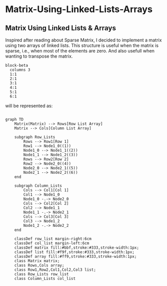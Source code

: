 # Matrix-Using-Linked-Lists-Arrays

## Matrix Using Linked Lists & Arrays
Inspired after reading about Sparse Matrix, I decided to implement a matrix using two arrays of linked lists.
This structure is useful when the matrix is sparse, i.e., when most of the elements are zero.
And also usefull when wanting to transpose the matrix.

```mermaid
block-beta
  columns 3
  1:1
  2:1
  3:1
  4:1
  5:1
  6:1

```
will be represented as:
```mermaid

graph TD
    Matrix(Matrix) --> Rows[Row List Array]
    Matrix --> Cols[Column List Array]

    subgraph Row_Lists
        Rows --> Row1[Row 1]
        Row1 --> Node1_0((1))
        Node1_0 --> Node1_1((2))
        Node1_1 --> Node1_2((3))
        Rows --> Row2[Row 2]
        Row2 --> Node2_0((4))
        Node2_0 --> Node2_1((5))
        Node2_1 --> Node2_2((6))
    end
    
    subgraph Column_Lists
        Cols --> Col1[Col 1]
        Col1 --> Node1_0
        Node1_0 -.-> Node2_0
        Cols --> Col2[Col 2]
        Col2 --> Node1_1
        Node1_1 -.-> Node2_1
        Cols --> Col3[Col 3]
        Col3 --> Node1_2
        Node1_2 -.-> Node2_2
    end

    classDef row_list margin-right:6cm
    classDef col_list margin-left:6cm
    classDef matrix fill:#bbf,stroke:#333,stroke-width:1px;
    classDef list fill:#f9f,stroke:#333,stroke-width:1px;
    classDef array fill:#ff9,stroke:#333,stroke-width:1px;
    class Matrix matrix;
    class Rows,Cols array;
    class Row1,Row2,Col1,Col2,Col3 list;
    class Row_Lists row_list
    class Column_Lists col_list
   

```
